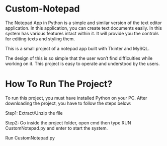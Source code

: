 # Custom-Notepad

The Notepad App in Python is a simple and similar version of the text editor application. In this application, you can create text documents easily. In this system has various features intact within it. It will provide you the controls for editing texts and styling them.

 This is a small project of a notepad app built with Tkinter and MySQL.  
 
 The design of this is so simple that the user won’t find difficulties while working on it. This project is easy to operate and understood by the users.


# How To Run The Project? 

To run this project, you must have installed Python on your PC. After downloading the project, you have to follow the steps below:

Step1: Extract/Unzip the file


Step2: Go inside the project folder, open cmd then type RUN CustomNotepad.py and enter to start the system.


Run CustomNotepad.py
